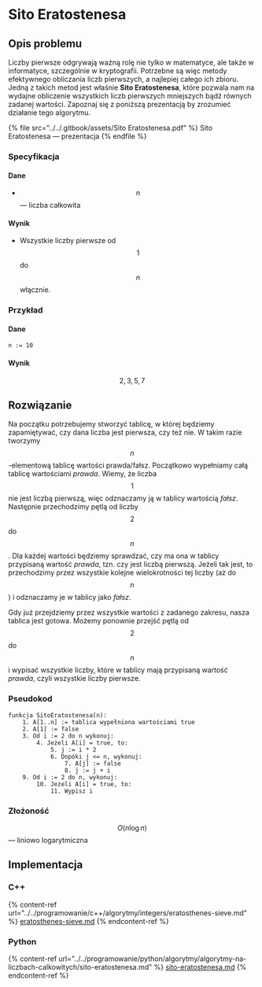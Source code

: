 # Sito Eratostenesa

## Opis problemu

Liczby pierwsze odgrywają ważną rolę nie tylko w matematyce, ale także w informatyce, szczególnie w kryptografii. Potrzebne są więc metody efektywnego obliczania liczb pierwszych, a najlepiej całego ich zbioru. Jedną z takich metod jest właśnie **Sito Eratostenesa**, które pozwala nam na wydajne obliczenie wszystkich liczb pierwszych mniejszych bądź równych zadanej wartości. Zapoznaj się z poniższą prezentacją by zrozumieć działanie tego algorytmu.

{% file src="../../.gitbook/assets/Sito Eratostenesa.pdf" %}
Sito Eratostenesa — prezentacja
{% endfile %}

### Specyfikacja

#### Dane

* $$n$$ — liczba całkowita

#### Wynik

* Wszystkie liczby pierwsze od $$1$$ do $$n$$ włącznie.

### Przykład

#### Dane

```
n := 10
```

#### Wynik

$$2, 3, 5, 7$$ 

## Rozwiązanie

Na początku potrzebujemy stworzyć tablicę, w której będziemy zapamiętywać, czy dana liczba jest pierwsza, czy też nie. W takim razie tworzymy $$n$$-elementową tablicę wartości prawda/fałsz. Początkowo wypełniamy całą tablicę wartościami *prawda*. Wiemy, że liczba $$1$$ nie jest liczbą pierwszą, więc odznaczamy ją w tablicy wartością *fałsz*. Następnie przechodzimy pętlą od liczby $$2$$ do $$n$$. Dla każdej wartości będziemy sprawdzać, czy ma ona w tablicy przypisaną wartość *prawda*, tzn. czy jest liczbą pierwszą. Jeżeli tak jest, to przechodzimy przez wszystkie kolejne wielokrotności tej liczby (aż do $$n$$) i odznaczamy je w tablicy jako *fałsz*.

Gdy już przejdziemy przez wszystkie wartości z zadanego zakresu, nasza tablica jest gotowa. Możemy ponownie przejść pętlą od $$2$$ do $$n$$ i wypisać wszystkie liczby, które w tablicy mają przypisaną wartość *prawda*, czyli wszystkie liczby pierwsze.

### Pseudokod

```
funkcja SitoEratostenesa(n):
    1. A[1..n] := tablica wypełniona wartościami true
    2. A[1] := false
    3. Od i := 2 do n wykonuj:
        4. Jeżeli A[i] = true, to:
            5. j := i * 2
            6. Dopóki j <= n, wykonuj:
                7. A[j] := false
                8. j := j + i
    9. Od i := 2 do n, wykonuj:
        10. Jeżeli A[i] = true, to:
            11. Wypisz i
```

### Złożoność

$$O(n\log{n})$$ — liniowo logarytmiczna

## Implementacja

### C++

{% content-ref url="../../programowanie/c++/algorytmy/integers/eratosthenes-sieve.md" %}
[eratosthenes-sieve.md](../../programowanie/c++/algorytmy/integers/eratosthenes-sieve.md)
{% endcontent-ref %}

### Python

{% content-ref url="../../programowanie/python/algorytmy/algorytmy-na-liczbach-calkowitych/sito-eratostenesa.md" %}
[sito-eratostenesa.md](../../programowanie/python/algorytmy/algorytmy-na-liczbach-calkowitych/sito-eratostenesa.md)
{% endcontent-ref %}
